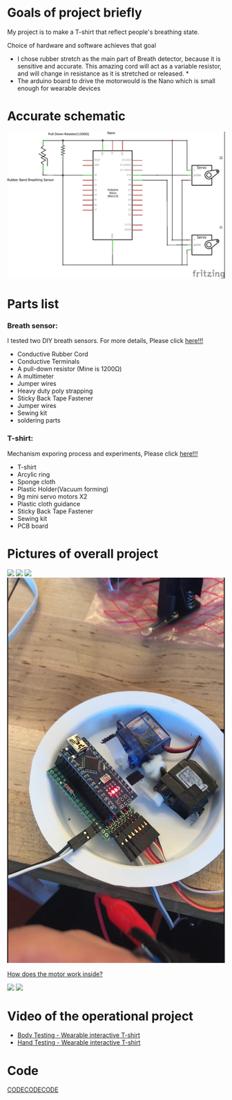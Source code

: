 # Goals of project briefly
My project is to make a T-shirt that reflect people's breathing state.

Choice of hardware and software achieves that goal
* I chose rubber stretch as the main part of Breath detector, because it is sensitive and accurate. This amazing cord will act as a variable resistor, and will change in resistance as it is stretched or released. * 
* The arduino board to drive the motorwould is the Nano which is small enough for wearable devices 

# Accurate schematic
![](https://github.com/danqian/mechatronic-2019/blob/master/Final%20Project/media/FinalWriteUp/schematic_1.jpg)

# Parts list

### Breath sensor:
I tested two DIY breath sensors. For more details, Please click [here!!!](https://github.com/danqian/mechatronic-2019/blob/master/Final%20Project/testing/breathing%20sensor%20test.md)

* Conductive Rubber Cord
* Conductive Terminals
* A pull-down resistor (Mine is 1200Ω)
* A multimeter
* Jumper wires
* Heavy duty poly strapping 
* Sticky Back Tape Fastener 
* Jumper wires
* Sewing kit
* soldering parts


### T-shirt:
Mechanism exporing process and experiments, Please click [here!!!](https://github.com/danqian/mechatronic-2019/blob/master/Final%20Project/testing/Breathing%20structure%20testing.md)

* T-shirt
* Arcylic ring
* Sponge cloth
* Plastic Holder(Vacuum forming)
* 9g mini servo motors X2
* Plastic cloth guidance
* Sticky Back Tape Fastener 
* Sewing kit
* PCB board

# Pictures of overall project
![](https://github.com/danqian/mechatronic-2019/blob/master/Final%20Project/media/breadboard%20to%20nano/Tshirt-BreathingSensor-5V%20Power%20Supply.jpg)
![](https://github.com/danqian/mechatronic-2019/blob/master/Final%20Project/media/breadboard%20to%20nano/Thirt%20and%20breathing%20sensor.jpg)
![](https://github.com/danqian/mechatronic-2019/blob/master/Final%20Project/media/breadboard%20to%20nano/T-shit-inside%20connection.jpg
)
![](https://github.com/danqian/mechatronic-2019/blob/master/Final%20Project/media/breadboard%20to%20nano/plate_inside.jpg)

[How does the motor work inside?](https://github.com/danqian/mechatronic-2019/blob/master/Final%20Project/media/breadboard%20to%20nano/mechanism_final.mp4)


![](https://github.com/danqian/mechatronic-2019/blob/master/Final%20Project/media/breadboard%20to%20nano/nano%20with%20PCB.jpg)
![](https://github.com/danqian/mechatronic-2019/blob/master/Final%20Project/media/breadboard%20to%20nano/PCB%20for%20nano.jpg)


# Video of the operational project
* [Body Testing - Wearable interactive T-shirt](https://github.com/danqian/mechatronic-2019/blob/master/Final%20Project/media/breadboard%20to%20nano/wearing.mp4)
* [Hand Testing - Wearable interactive T-shirt](https://github.com/danqian/mechatronic-2019/blob/master/Final%20Project/media/breadboard%20to%20nano/Handhold%20testing.mp4)

# Code
[CODECODECODE](https://github.com/danqian/mechatronic-2019/blob/master/Final%20Project/code/Nano_Breath_Sensor_Servo.ino)
